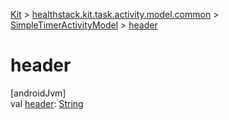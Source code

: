 
[Kit](../../../kit.html) > [healthstack.kit.task.activity.model.common](../index.html) > [SimpleTimerActivityModel](index.html) > [header](header.html)



# header



[androidJvm]\
val [header](header.html): [String](https://kotlinlang.org/api/latest/jvm/stdlib/kotlin/-string/index.html)





